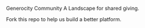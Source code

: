 Generocity Community
A Landscape for shared giving.

Fork this repo to help us build a better platform.
